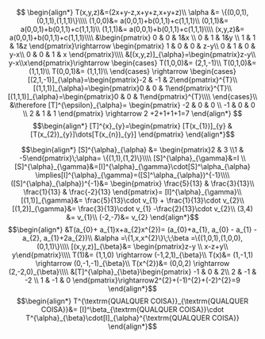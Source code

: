 $$
\begin{align*}
T(x,y,z)&=(2x+y-z,x+y+z,x+y+z)\\
\alpha &= \{(0,0,1),(0,1,1),(1,1,1)\}\\\\
(1,0,0)&= a(0,0,1)+b(0,1,1)+c(1,1,1)\\
(0,1,1)&= a(0,0,1)+b(0,1,1)+c(1,1,1)\\
(1,1,1)&= a(0,0,1)+b(0,1,1)+c(1,1,1)\\\\
(x,y,z)&= a(0,0,1)+b(0,1,1)+c(1,1,1)\\\\
&\begin{pmatrix}
0 & 0 & 1&x \\
0 & 1 & 1&y \\
1 & 1 & 1&z
\end{pmatrix}\rightarrow
\begin{pmatrix}
1 & 0 & 0 & z-y\\
0 & 1 & 0 & y-x\\
0 & 0 & 1 & x
\end{pmatrix}\\\\
&[(x,y,z)]_{\alpha}=\begin{pmatrix}z-y\\ y-x\\x\end{pmatrix}\rightarrow
\begin{cases}
T(1,0,0)&= (2,1,-1)\\ 
T(0,1,0)&= (1,1,1)\\
T(0,0,1)&= (1,1,1)\\
\end{cases}
\rightarrow
\begin{cases}
[(2,1,-1)]_{\alpha}=\begin{pmatrix}-2 & -1 & 2\end{pmatrix}^{T}\\
[(1,1,1)]_{\alpha}=\begin{pmatrix}0 & 0 & 1\end{pmatrix}^{T}\\
[(1,1,1)]_{\alpha}=\begin{pmatrix}0 & 0 & 1\end{pmatrix}^{T}\\\\
\end{cases}\\
&\therefore [T]^{\epsilon}_{\alpha}= \begin{pmatrix}
-2 & 0 & 0 \\
-1 & 0 & 0 \\
2 & 1 & 1
\end{pmatrix} \rightarrow 2 +2+1+1+1=7
\end{align*}
$$
$$\begin{align*}
[T]^{x}_{y}=\begin{pmatrix}
[T(x_{1})]_{y} & [T(x_{2})_{y}]\dots[T(x_{n})_{y}]
\end{pmatrix}
\end{align*}$$

$$\begin{align*}
[S]^{\alpha}_{\alpha} &= \begin{pmatrix}2 & 3 \\1 & -5\end{pmatrix}\;\alpha= \{(1,1),(1,2)\}\\\\
[S]^{\alpha}_{\gamma}&=I \\
[S]^{\alpha}_{\gamma}&=[I]^{\alpha}_{\gamma}\cdot[S]^\alpha_{\alpha} \implies[I]^{\alpha}_{\gamma}=([S]^\alpha_{\alpha})^{-1}\\\\
([S]^{\alpha}_{\alpha})^{-1}&= \begin{pmatrix}
\frac{5}{13} & \frac{3}{13}\\
\frac{1}{13} & \frac{-2}{13}
\end{pmatrix}= [I]^{\alpha}_{\gamma}\\
[(1,1)]_{\gamma}&= \frac{5}{13}\cdot v_{1} + \frac{1}{13}\cdot v_{2}\\
[(1,2)]_{\gamma}&= \frac{3}{13}\cdot v_{1}  -\frac{2}{13}\cdot v_{2}\\
(3,4) &= v_{1}\\
(-2,-7)&= v_{2}
\end{align*}$$
$$\begin{align*}
&T(a_{0}+ a_{1}x+a_{2}x^{2})= (a_{0}+a_{1}, a_{0} - a_{1} -a_{2}, a_{1}+2a_{2})\\
&\alpha =\{1,x,x^{2}\}\;\;\beta =\{(1,0,1),(1,0,0),(0,1,1)\}\\\\
[(x,y,z)]_{\beta}&= \begin{pmatrix}z-y \\ x-z+y\\ y\end{pmatrix}\\\\
T(1)&= (1,1,0) \rightarrow (-1,2,1)_{\beta}\\
T(x)&= (1,-1,1) \rightarrow (0,-1,-1)_{\beta}\\
T(x^{2})&= (0,0,2) \rightarrow (2,-2,0)_{\beta}\\\\
&[T]^{\alpha}_{\beta}\begin{pmatrix}
-1 & 0 & 2\\
2 & -1 & -2 \\
1 & -1 & 0
\end{pmatrix}\rightarrow2^{2}+(-1)^{2}+(-2)^{2}=9
\end{align*}$$$$\begin{align*}
T^{\textrm{QUALQUER COISA}}_{\textrm{QUALQUER COISA}}&= [I]^\beta_{\textrm{QUALQUER COISA}}\cdot T^{\alpha}_{\beta}\cdot[I]_{\alpha}^{\textrm{QUALQUER COISA}}
\end{align*}$$
